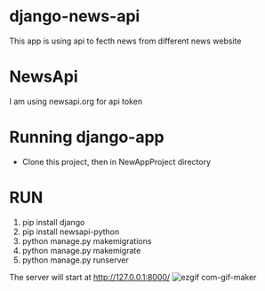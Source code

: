 # django-news-api

This app is using api to fecth news from different news website 

# NewsApi

I am using newsapi.org for api token 

# Running django-app

* Clone this project, then in NewAppProject directory 
 # RUN
 1. pip install django <br/>
 2. pip install newsapi-python <br/>
 3. python manage.py makemigrations <br/>
 4. python manage.py makemigrate <br/>
 3. python manage.py runserver
 
 The server will start at http://127.0.0.1:8000/ 
 ![ezgif com-gif-maker](https://user-images.githubusercontent.com/62092896/127172962-73572404-c86b-411c-b425-f10d49ce0122.gif)

